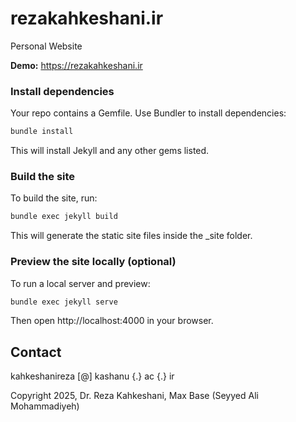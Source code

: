 # rezakahkeshani.ir

Personal Website

**Demo:** https://rezakahkeshani.ir

### Install dependencies

Your repo contains a Gemfile. Use Bundler to install dependencies:

```bash
bundle install
```

This will install Jekyll and any other gems listed.

### Build the site

To build the site, run:

```bash
bundle exec jekyll build
```

This will generate the static site files inside the _site folder.

### Preview the site locally (optional)

To run a local server and preview:

```bash
bundle exec jekyll serve
```

Then open http://localhost:4000 in your browser.

## Contact

kahkeshanireza [@] kashanu {.} ac {.} ir

Copyright 2025, Dr. Reza Kahkeshani, Max Base (Seyyed Ali Mohammadiyeh)
